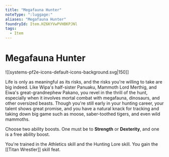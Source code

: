 ```yaml
---
title: "Megafauna Hunter"
noteType: ":luggage:"
aliases: "Megafauna Hunter"
foundryId: Item.HZ6KYVwPVHBKPJNl
tags:
  - Item
---
```


# Megafauna Hunter
![[systems-pf2e-icons-default-icons-background.svg|150]]

Life is only as meaningful as its risks, and the risks you're willing to take are big indeed. Like Wipa's half-sister Panuaku, Mammoth Lord Merthig, and Eiwa's great-grandnephew Pakano, you revel in the thrill of the hunt, especially when it involves mortal combat with megafauna, dinosaurs, and other oversized beasts. Though you're still early in your hunting career, your talent shows great promise, and you have a natural knack for tracking and taking down big game such as moose, saber-toothed tigers, and even wild mammoths.

Choose two ability boosts. One must be to **Strength** or **Dexterity**, and one is a free ability boost.

You're trained in the Athletics skill and the Hunting Lore skill. You gain the [[Titan Wrestler]] skill feat.
